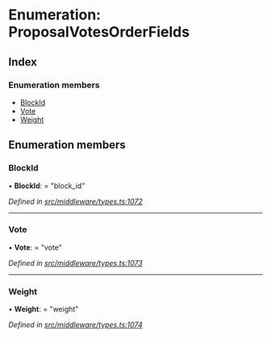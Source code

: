 # Enumeration: ProposalVotesOrderFields

## Index

### Enumeration members

* [BlockId](middleware.proposalvotesorderfields.md#blockid)
* [Vote](middleware.proposalvotesorderfields.md#vote)
* [Weight](middleware.proposalvotesorderfields.md#weight)

## Enumeration members

###  BlockId

• **BlockId**: = "block_id"

*Defined in [src/middleware/types.ts:1072](https://github.com/PolymathNetwork/polymesh-sdk/blob/7e9a732/src/middleware/types.ts#L1072)*

___

###  Vote

• **Vote**: = "vote"

*Defined in [src/middleware/types.ts:1073](https://github.com/PolymathNetwork/polymesh-sdk/blob/7e9a732/src/middleware/types.ts#L1073)*

___

###  Weight

• **Weight**: = "weight"

*Defined in [src/middleware/types.ts:1074](https://github.com/PolymathNetwork/polymesh-sdk/blob/7e9a732/src/middleware/types.ts#L1074)*
